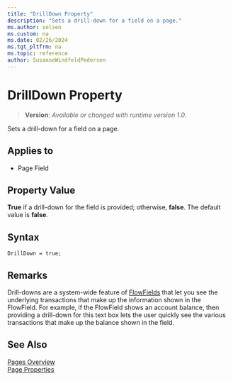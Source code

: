 ```yaml
---
title: "DrillDown Property"
description: "Sets a drill-down for a field on a page."
ms.author: solsen
ms.custom: na
ms.date: 02/26/2024
ms.tgt_pltfrm: na
ms.topic: reference
author: SusanneWindfeldPedersen
---
```

[//]: # (START>DO_NOT_EDIT)
[//]: # (IMPORTANT:Do not edit any of the content between here and the END>DO_NOT_EDIT.)
[//]: # (Any modifications should be made in the .xml files in the ModernDev repo.)
# DrillDown Property
> **Version**: _Available or changed with runtime version 1.0._

Sets a drill-down for a field on a page.

## Applies to
-   Page Field

[//]: # (IMPORTANT: END>DO_NOT_EDIT)

## Property Value

**True** if a drill-down for the field is provided; otherwise, **false**. The default value is **false**.  

## Syntax

```AL
DrillDown = true;
```
  
## Remarks  

Drill-downs are a system-wide feature of [FlowFields](../devenv-flowfields.md) that let you see the underlying transactions that make up the information shown in the FlowField. For example, if the FlowField shows an account balance, then providing a drill-down for this text box lets the user quickly see the various transactions that make up the balance shown in the field.  
  
## See Also  

[Pages Overview](../devenv-pages-overview.md)  
[Page Properties](./devenv-properties.md)